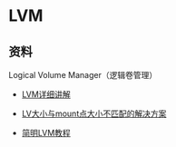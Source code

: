 # LVM

## 资料

Logical Volume Manager（逻辑卷管理）

- [LVM详细讲解](https://www.dwhd.org/20150521_225146.html)
- [LV大小与mount点大小不匹配的解决方案](https://unix.stackexchange.com/questions/368695/mounted-logical-volume-size-not-matching-actual-volume-size)

- [简明LVM教程](https://linux.cn/article-3218-1.html)
